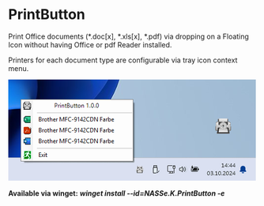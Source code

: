 # PrintButton

Print Office documents (*.doc[x], *.xls[x], *.pdf) via dropping on
a Floating Icon without having Office or pdf Reader installed. 

Printers for each document type are configurable via tray icon context menu.

![PrintButton screenshot](/Screenshot.png?raw=true "PrintButton screenshot")

**Available via winget:** ***winget install --id=NASSe.K.PrintButton -e***
